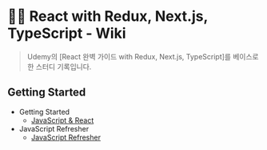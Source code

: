 # ✍🏻 React with Redux, Next.js, TypeScript - Wiki

> Udemy의 [React 완벽 가이드 with Redux, Next.js, TypeScript]를 베이스로 한 스터디 기록입니다.

## Getting Started

- Getting Started
  - [JavaScript & React](https://github.com/ichbinmin2/udemy-react-ts-redux-nextjs-study/blob/main/section-01/section01.md)
- JavaScript Refresher
  - [JavaScript Refresher](https://github.com/ichbinmin2/udemy-react-ts-redux-nextjs-study/blob/main/section-02/section02.md)
